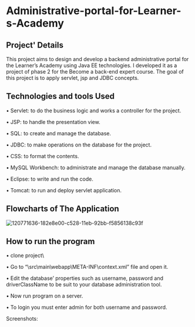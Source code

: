 # Administrative-portal-for-Learner-s-Academy
## Project' Details
This project aims to design and develop a backend administrative portal for the Learner’s Academy using Java EE technologies. I developed it as a project of phase 2 for the Become a back-end expert course.
The goal of this project is to apply servlet, jsp and JDBC concepts.


## Technologies and tools Used
•	Servlet: to do the business logic and works a controller for the project. 

•	JSP: to handle the presentation view.

•	SQL: to create and manage the database.

•	JDBC: to make operations on the database for the project.

•	CSS: to format the contents.

•	MySQL Workbench: to administrate and manage the database manually.

•	Eclipse: to write and run the code.

•	Tomcat: to run and deploy servlet application.

## Flowcharts of The Application

![120771636-182e8e00-c528-11eb-92bb-f5856138c93f](https://user-images.githubusercontent.com/42567084/185896784-d84b8c53-0c1c-46f1-8f1d-ee841da964af.png)



## How to run the program
•	clone project\

•	Go to “\src\main\webapp\META-INF\context.xml” file and open it.

•	Edit the database’ properties such as username, password and driverClassName to be suit to your database administration tool.

•	Now run program on a server.

•	To login you must enter admin for both username and password.

Screenshots:



